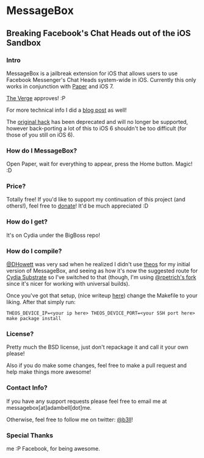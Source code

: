 # MessageBox
## Breaking Facebook's Chat Heads out of the iOS Sandbox

### Intro
MessageBox is a jailbreak extension for iOS that allows users to use Facebook Messenger's Chat Heads system-wide in iOS. Currently this only works in conjunction with [Paper](https://facebook.com/paper/) and iOS 7.

[The Verge](http://www.theverge.com/2013/4/17/4235816/chat-heads-for-iphone-jailbreak-tweak) approves! :P

For more technical info I did a [blog post](http://blog.adambell.ca/post/73338421921/breaking-chat-heads-out-of-the-ios-sandbox) as well!

The [original hack](https://github.com/b3ll/MessageBox-olde) has been deprecated and will no longer be supported, however back-porting a lot of this to iOS 6 shouldn't be too difficult (for those of you still on iOS 6).

### How do I MessageBox?
Open Paper, wait for everything to appear, press the Home button. Magic! :D

### Price?
Totally free! If you'd like to support my continuation of this project (and others!), feel free to [donate](http://www.adambell.ca/donate)! It'd be much appreciated :D

### How do I get?
It's on Cydia under the BigBoss repo!

### How do I compile?
[@DHowett](https://www.twitter.com/DHowett) was very sad when he realized I didn't use [theos](https://www.github.com/DHowett/theos) for my initial version of MessageBox, and seeing as how it's now the suggested route for [Cydia Substrate](http://cydiasubstrate.com/) so I've switched to that (though, I'm using [@rpetrich's fork](https://www.github.com/rpetrich/theos) since it's nicer for working with universal builds).

Once you've got that setup, (nice writeup [here](http://iphonedevwiki.net/index.php/Theos/Getting_Started)) change the Makefile to your liking. After that simply run:

    THEOS_DEVICE_IP=<your ip here> THEOS_DEVICE_PORT=<your SSH port here> make package install

### License?
Pretty much the BSD license, just don't repackage it and call it your own please!

Also if you do make some changes, feel free to make a pull request and help make things more awesome!

### Contact Info?
If you have any support requests please feel free to email me at messagebox[at]adambell[dot]me.

Otherwise, feel free to follow me on twitter: [@b3ll](https:///www.twitter.com/b3ll)!

### Special Thanks
me :P
Facebook, for being awesome.

